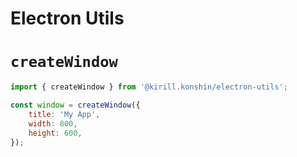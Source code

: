 # Electron Utils

# `createWindow`

```js
import { createWindow } from '@kirill.konshin/electron-utils';

const window = createWindow({
    title: 'My App',
    width: 800,
    height: 600,
});
```
